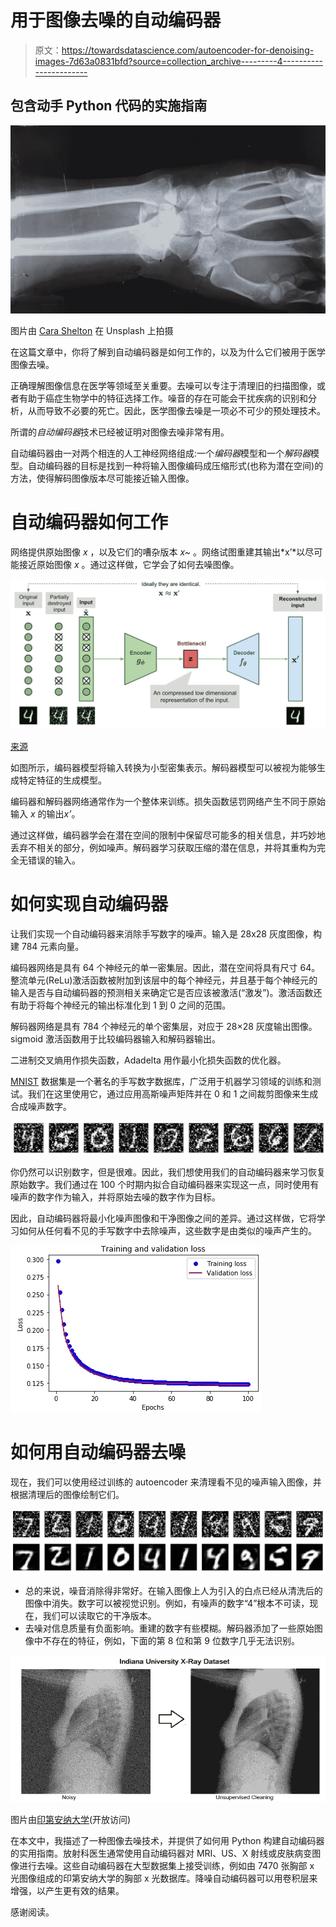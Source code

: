# 用于图像去噪的自动编码器

> 原文：<https://towardsdatascience.com/autoencoder-for-denoising-images-7d63a0831bfd?source=collection_archive---------4----------------------->

## 包含动手 Python 代码的实施指南

![](img/12b9db97c2700f22aa47eedc4743e10c.png)

图片由 [Cara Shelton](https://unsplash.com/@socalcaral) 在 Unsplash 上拍摄

在这篇文章中，你将了解到自动编码器是如何工作的，以及为什么它们被用于医学图像去噪。

正确理解图像信息在医学等领域至关重要。去噪可以专注于清理旧的扫描图像，或者有助于癌症生物学中的特征选择工作。噪音的存在可能会干扰疾病的识别和分析，从而导致不必要的死亡。因此，医学图像去噪是一项必不可少的预处理技术。

所谓的*自动编码器*技术已经被证明对图像去噪非常有用。

自动编码器由一对两个相连的人工神经网络组成:一个*编码器*模型和一个*解码器*模型。自动编码器的目标是找到一种将输入图像编码成压缩形式(也称为潜在空间)的方法，使得解码图像版本尽可能接近输入图像。

# 自动编码器如何工作

网络提供原始图像 *x* ，以及它们的嘈杂版本 *x~* 。网络试图重建其输出*x’*以尽可能接近原始图像 *x* 。通过这样做，它学会了如何去噪图像。

![](img/d6453feb801b272c7b4c6859cae21e38.png)

[来源](https://lilianweng.github.io/lil-log/2018/08/12/from-autoencoder-to-beta-vae.html)

如图所示，编码器模型将输入转换为小型密集表示。解码器模型可以被视为能够生成特定特征的生成模型。

编码器和解码器网络通常作为一个整体来训练。损失函数惩罚网络产生不同于原始输入 *x* 的输出*x’*。

通过这样做，编码器学会在潜在空间的限制中保留尽可能多的相关信息，并巧妙地丢弃不相关的部分，例如噪声。解码器学习获取压缩的潜在信息，并将其重构为完全无错误的输入。

# 如何实现自动编码器

让我们实现一个自动编码器来消除手写数字的噪声。输入是 28x28 灰度图像，构建 784 元素向量。

编码器网络是具有 64 个神经元的单一密集层。因此，潜在空间将具有尺寸 64。整流单元(ReLu)激活函数被附加到该层中的每个神经元，并且基于每个神经元的输入是否与自动编码器的预测相关来确定它是否应该被激活(“激发”)。激活函数还有助于将每个神经元的输出标准化到 1 到 0 之间的范围。

解码器网络是具有 784 个神经元的单个密集层，对应于 28×28 灰度输出图像。sigmoid 激活函数用于比较编码器输入和解码器输出。

二进制交叉熵用作损失函数，Adadelta 用作最小化损失函数的优化器。

[MNIST](http://yann.lecun.com/exdb/mnist/) 数据集是一个著名的手写数字数据库，广泛用于机器学习领域的训练和测试。我们在这里使用它，通过应用高斯噪声矩阵并在 0 和 1 之间裁剪图像来生成合成噪声数字。

![](img/02d26308fb98429c8a9d49a9331e1f4e.png)

你仍然可以识别数字，但是很难。因此，我们想使用我们的自动编码器来学习恢复原始数字。我们通过在 100 个时期内拟合自动编码器来实现这一点，同时使用有噪声的数字作为输入，并将原始去噪的数字作为目标。

因此，自动编码器将最小化噪声图像和干净图像之间的差异。通过这样做，它将学习如何从任何看不见的手写数字中去除噪声，这些数字是由类似的噪声产生的。

![](img/dc3a97900006200121f8f2c9d1752e79.png)

# 如何用自动编码器去噪

现在，我们可以使用经过训练的 autoencoder 来清理看不见的噪声输入图像，并根据清理后的图像绘制它们。

![](img/6e758eaedcfa88dedf634ed4c30a9eea.png)

*   总的来说，噪音消除得非常好。在输入图像上人为引入的白点已经从清洗后的图像中消失。数字可以被视觉识别。例如，有噪声的数字“4”根本不可读，现在，我们可以读取它的干净版本。
*   去噪对信息质量有负面影响。重建的数字有些模糊。解码器添加了一些原始图像中不存在的特征，例如，下面的第 8 位和第 9 位数字几乎无法识别。

![](img/9cfb24c17cdd600f788ce3e6e41f1764.png)

图片由[印第安纳大学](https://openi.nlm.nih.gov/detailedresult?img=CXR111_IM-0076-1001&req=4)(开放访问)

在本文中，我描述了一种图像去噪技术，并提供了如何用 Python 构建自动编码器的实用指南。放射科医生通常使用自动编码器对 MRI、US、X 射线或皮肤病变图像进行去噪。这些自动编码器在大型数据集上接受训练，例如由 7470 张胸部 x 光图像组成的印第安纳大学的胸部 x 光数据库。降噪自动编码器可以用卷积层来增强，以产生更有效的结果。

感谢阅读。